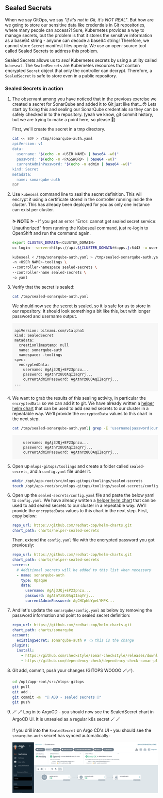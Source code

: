 ## Sealed Secrets

When we say GitOps, we say _"if it's not in Git, it's NOT REAL"_. But how are we going to store our sensitive data like credentials in Git repositories, where many people can access?! Sure, Kubernetes provides a way to manage secrets, but the problem is that it stores the sensitive information as a base64 string - anyone can decode a base64 string! Therefore, we cannot store `Secret` manifest files openly. We use an open-source tool called Sealed Secrets to address this problem.

Sealed Secrets allows us to _seal_ Kubernetes secrets by using a utility called `kubeseal`. The `SealedSecrets` are Kubernetes resources that contain encrypted `Secret` object that only the controller can decrypt. Therefore, a `SealedSecret` is safe to store even in a public repository.

### Sealed Secrets in action

1. The observant among you have noticed that in the previous exercise we created a secret for SonarQube and added it to Git just like that...😳 Lets start by fixing this and sealing our SonarQube credentials so they can be safely checked in to the repository. (yeah we know, git commit history, but we are trying to make a point here, so please 🤣)

    First, we'll create the secret in a tmp directory. 

    ```bash
    cat << EOF > /tmp/sonarqube-auth.yaml
    apiVersion: v1
    data:
      username: "$(echo -n <USER_NAME> | base64 -w0)"
      password: "$(echo -n <PASSWORD> | base64 -w0)"
      currentAdminPassword: "$(echo -n admin | base64 -w0)"
    kind: Secret
    metadata:
      name: sonarqube-auth
    EOF
    ```

2. Use `kubeseal` command line to seal the secret definition. This will encrypt it using a certificate stored in the controller running inside the cluster. This has already been deployed for you as only one instance can exist per cluster.

    <p class="warn">
        ⛷️ <b>NOTE</b> ⛷️ - If you get an error "Error: cannot get sealed secret service: Unauthorized" from running the Kubeseal command, just re-login to OpenShift and run the command again. 
    </p>

    ```bash
    export CLUSTER_DOMAIN=<CLUSTER_DOMAIN>
    oc login --server=https://api.${CLUSTER_DOMAIN##apps.}:6443 -u user1 -p thisisthepassword

    ```

    ```bash
    kubeseal < /tmp/sonarqube-auth.yaml > /tmp/sealed-sonarqube-auth.yaml \
    -n <USER_NAME>-toolings \
    --controller-namespace sealed-secrets \
    --controller-name sealed-secrets \
    -o yaml
    ```

3. Verify that the secret is sealed:

    ```bash
    cat /tmp/sealed-sonarqube-auth.yaml
    ```

    We should now see the secret is sealed, so it is safe for us to store in our repository. It should look something a bit like this, but with longer password and username output.

    <div class="highlight" style="background: #f7f7f7">
    <pre><code class="language-yaml">
    apiVersion: bitnami.com/v1alpha1
    kind: SealedSecret
    metadata:
      creationTimestamp: null
      name: sonarqube-auth
      namespace: <USER_NAME>-toolings
    spec:
      encryptedData:
        username: AgAj3JQj+EP23pnzu...
        password: AgAtnYz8U0AqIIaqYrj...
        currentAdminPassword: AgAtnYz8U0AqIIaqYrj...
    ...
    </code></pre></div>

4. We want to grab the results of this sealing activity, in particular the `encryptedData` so we can add it to git. We have already written a <span style="color:blue;">[helper helm chart](https://github.com/redhat-cop/helm-charts/tree/master/charts/helper-sealed-secrets)</span> that can be used to add sealed secrets to our cluster in a repeatable way. We'll provide the `encryptedData` values to this chart in the next step.

    ```bash
    cat /tmp/sealed-sonarqube-auth.yaml| grep -E 'username|password|currentAdminPassword'
    ```

    <div class="highlight" style="background: #f7f7f7">
    <pre><code class="language-yaml">
        username: AgAj3JQj+EP23pnzu...
        password: AgAtnYz8U0AqIIaqYrj...
        currentAdminPassword: AgAtnYz8U0AqIIaqYrj...
    </code></pre></div>


4. Open up `mlops-gitops/toolings` and create a folder called `sealed-secrets`, and a `config.yaml` file under it.

    ```bash
    mkdir /opt/app-root/src/mlops-gitops/toolings/sealed-secrets
    touch /opt/app-root/src/mlops-gitops/toolings/sealed-secrets/config.yaml
    ```

5. Open up the `sealed-secrets/config.yaml` file and paste the below yaml to `config.yaml`. We have already written a <span style="color:blue;">[helper helm chart](https://github.com/redhat-cop/helm-charts/tree/master/charts/helper-sealed-secrets)</span> that can be used to add sealed secrets to our cluster in a repeatable way. We'll provide the `encryptedData` values to this chart in the next step. First, copy below:

    ```yaml
    repo_url: https://github.com/redhat-cop/helm-charts.git
    chart_path: charts/helper-sealed-secrets
    ```

    Then, extend the `config.yaml` file with the encrypted password you got previously:

    ```yaml
    repo_url: https://github.com/redhat-cop/helm-charts.git
    chart_path: charts/helper-sealed-secrets
    secrets:
      # Additional secrets will be added to this list when necessary
      - name: sonarqube-auth
        type: Opaque
        data:
          username: AgAj3JQj+EP23pnzu...
          password: AgAtnYz8U0AqIIaqYrj...
          currentAdminPassword: AgCHCphbYpeLYMPK...
    ```

6. And let's update the `sonarqube/config.yaml` as below by removing the password information and point to sealed secret definition:

    ```yaml
    repo_url: https://github.com/redhat-cop/helm-charts.git
    chart_path: charts/sonarqube
    account:
      existingSecret: sonarqube-auth # 👈 this is the change
    plugins:
      install:
        - https://github.com/checkstyle/sonar-checkstyle/releases/download/10.9.3/checkstyle-sonar-plugin-10.9.3.jar
        - https://github.com/dependency-check/dependency-check-sonar-plugin/releases/download/3.1.0/sonar-dependency-check-plugin-3.1.0.jar
    ```

7. Git add, commit, push your changes (GITOPS WOOOO 🪄🪄). 

    ```bash
    cd /opt/app-root/src/mlops-gitops
    git pull
    git add .
    git commit -m  "🤫 ADD - sealed secrets 🤫"
    git push 
    ```


8. 🪄 🪄 Log in to ArgoCD - you should now see the SealedSecret chart in ArgoCD UI. It is unsealed as a regular k8s secret 🪄 🪄

    If you drill into the `SealedSecret` on Argo CD's UI - you should see the `sonarqube-auth` secret has synced automatically:

    ![argocd-sonar-auth-synced.png](images/argocd-sonar-auth-synced.png)

